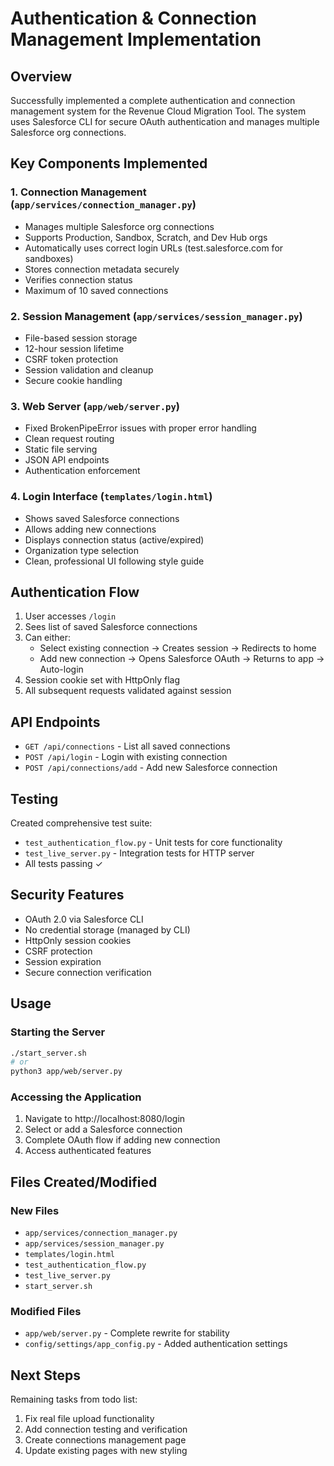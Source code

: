 # Authentication & Connection Management Implementation

## Overview
Successfully implemented a complete authentication and connection management system for the Revenue Cloud Migration Tool. The system uses Salesforce CLI for secure OAuth authentication and manages multiple Salesforce org connections.

## Key Components Implemented

### 1. Connection Management (`app/services/connection_manager.py`)
- Manages multiple Salesforce org connections
- Supports Production, Sandbox, Scratch, and Dev Hub orgs
- Automatically uses correct login URLs (test.salesforce.com for sandboxes)
- Stores connection metadata securely
- Verifies connection status
- Maximum of 10 saved connections

### 2. Session Management (`app/services/session_manager.py`)
- File-based session storage
- 12-hour session lifetime
- CSRF token protection
- Session validation and cleanup
- Secure cookie handling

### 3. Web Server (`app/web/server.py`)
- Fixed BrokenPipeError issues with proper error handling
- Clean request routing
- Static file serving
- JSON API endpoints
- Authentication enforcement

### 4. Login Interface (`templates/login.html`)
- Shows saved Salesforce connections
- Allows adding new connections
- Displays connection status (active/expired)
- Organization type selection
- Clean, professional UI following style guide

## Authentication Flow

1. User accesses `/login`
2. Sees list of saved Salesforce connections
3. Can either:
   - Select existing connection → Creates session → Redirects to home
   - Add new connection → Opens Salesforce OAuth → Returns to app → Auto-login
4. Session cookie set with HttpOnly flag
5. All subsequent requests validated against session

## API Endpoints

- `GET /api/connections` - List all saved connections
- `POST /api/login` - Login with existing connection
- `POST /api/connections/add` - Add new Salesforce connection

## Testing

Created comprehensive test suite:
- `test_authentication_flow.py` - Unit tests for core functionality
- `test_live_server.py` - Integration tests for HTTP server
- All tests passing ✓

## Security Features

- OAuth 2.0 via Salesforce CLI
- No credential storage (managed by CLI)
- HttpOnly session cookies
- CSRF protection
- Session expiration
- Secure connection verification

## Usage

### Starting the Server
```bash
./start_server.sh
# or
python3 app/web/server.py
```

### Accessing the Application
1. Navigate to http://localhost:8080/login
2. Select or add a Salesforce connection
3. Complete OAuth flow if adding new connection
4. Access authenticated features

## Files Created/Modified

### New Files
- `app/services/connection_manager.py`
- `app/services/session_manager.py`
- `templates/login.html`
- `test_authentication_flow.py`
- `test_live_server.py`
- `start_server.sh`

### Modified Files
- `app/web/server.py` - Complete rewrite for stability
- `config/settings/app_config.py` - Added authentication settings

## Next Steps

Remaining tasks from todo list:
1. Fix real file upload functionality
2. Add connection testing and verification
3. Create connections management page
4. Update existing pages with new styling